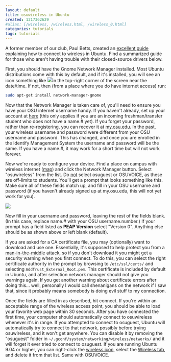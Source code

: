 ```yaml
---
layout: default
title: osuwireless in Ubuntu
created: 1217362629
#alias: [/wireless, /wireless.html, /wireless_0.html]
categories: tutorials
tags: tutorials
---
```

A former member of our club, Paul Betts, created an [excellent guide](http://blog.paulbetts.org/index.php/2007/01/27/the-end-all-definitive-guide-to-getting-wireless-working-in-ubuntu-edgy-eft/) explaining how to connect to wireless in Ubuntu. Find a summarized guide for those who aren't having trouble with their closed-source drivers below.

First, you should have the Gnome Network Manager installed. Most Ubuntu distributions come with this by default, and if it's installed, you will see an icon something like ![](/sites/default/files/12_04_icon1.png)in the top-right corner of the screen near the date/time. If not, then (from a place where you do have internet access) run:

```bash
sudo apt-get install network-manager-gnome
```

Now that the Network Manager is taken care of, you'll need to ensure you have your OSU internet username handy. If you haven't already, set up your account at [here](https://my.osu.edu/) (this only applies if you are an incoming freshman/transfer student who does not have a name.# yet). If you forget your password, rather than re-registering, you can recover it at [my.osu.edu](https://my.osu.edu/public/ResetPassword). In the past, your wireless username and password were different from your OSU username and password. This has changed, and once you are enrolled in the Identify Management System the username and password will be the same. If you have a name.#, it may work for a short time but will not work forever.

Now we're ready to configure your device. Find a place on campus with wireless internet ([map](http://osuwireless.osu.edu/map.php)) and click the Network Manager button. Select "osuwireless" from the list. Do <u>not</u> select osuguest or OSUVOICE, as these are off-limits to students. You'll get a prompt that looks something like this. Make sure all of these fields match up, and fill in your OSU username and password (if you haven't already signed up at my.osu.edu, this will not yet work for you).

![](/sites/default/files/network-manager-example.png)

Now fill in your username and password, leaving the rest of the fields blank. (In this case, replace name.# with your OSU username.number.) If your prompt has a field listed as **PEAP Version** select "Version 0". Anything else should be as shown above or left blank (default).

If you are asked for a CA certificate file, you may (optionally) want to download and use one. Essentially, it's supposed to help protect you from a [man-in-the-middle](//en.wikipedia.org/wiki/Man-in-the-middle_attack) attack, so if you don't download it you might get a security warning when you first connect. To do this, you can select the right certificate authority in the prompt by browsing to `/etc/ssl/certs/` and selecting `AddTrust_External_Root.pem`. This certificate is included by default in Ubuntu, and after selection network manager should not give you warnings again. If you get another warning about certificate errors after doing this... well, personally I would call shenanigans on the network if I saw that, since it probably means somebody is doing evil stuff to my connection.

Once the fields are filled in as described, hit connect. If you're within an acceptable range of the wireless access point, you should be able to load your favorite web page within 30 seconds. After you have connected the first time, your computer should automatically connect to osuwireless whenever it's in range. If you attempted to connect to osuguest, Ubuntu will automatically try to connect to that network, possibly before trying osuwireless, and it won't get anywhere. You can disable it by removing the "osuguest" folder in `~/.gconf/system/networking/wireless/networks/` and it will forget it ever tried to connect to osuguest. If you are running Ubuntu 9.04 or higher, you can right-click the [wireless icon](/sites/default/files/wireless-icon.png), select the [Wireless tab](/sites/default/files/wireless-tab.png), and delete it from that list. Same with OSUVOICE.
